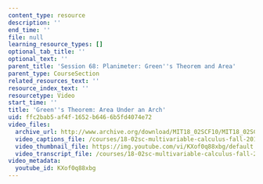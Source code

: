 ```yaml
---
content_type: resource
description: ''
end_time: ''
file: null
learning_resource_types: []
optional_tab_title: ''
optional_text: ''
parent_title: 'Session 68: Planimeter: Green''s Theorem and Area'
parent_type: CourseSection
related_resources_text: ''
resource_index_text: ''
resourcetype: Video
start_time: ''
title: 'Green''s Theorem: Area Under an Arch'
uid: ffc2bab5-af4f-1652-b646-6b5fd4074e72
video_files:
  archive_url: http://www.archive.org/download/MIT18_02SCF10/MIT18_02SCF10Rec_45a_300k.mp4
  video_captions_file: /courses/18-02sc-multivariable-calculus-fall-2010/b446b5486b165132b6e07e6bfbc6ca42_KXof0q88xbg.vtt
  video_thumbnail_file: https://img.youtube.com/vi/KXof0q88xbg/default.jpg
  video_transcript_file: /courses/18-02sc-multivariable-calculus-fall-2010/e10b1d077f50dec633b4ddad230aadb4_KXof0q88xbg.pdf
video_metadata:
  youtube_id: KXof0q88xbg
---
```

